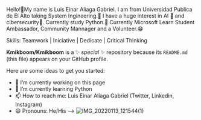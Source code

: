 Hello!👋My name is Luis Einar Aliaga Gabriel. I am from Universidad Publica de El Alto taking System Ingineering.🏫
I have a huge interest in AI 🤖 and cibersecurity🥷. Currently study Python.🐍
Currently Microsoft Learn Student Ambassador, Community Mannager and a Volunteer.😁

Skills:
Teamwork | Iniciative | Dedicate | Critical Thinking

**Kmikboom/Kmikboom** is a ✨ _special_ ✨ repository because its `README.md` (this file) appears on your GitHub profile.

Here are some ideas to get you started:

- 🔭 I’m currently working on this page
- 🌱 I’m currently learning Python
- 📫 How to reach me: Luis Einar Aliaga Gabriel (Twitter, Linkedin, Instagram)
- 😄 Pronouns: He/His
-->
![IMG_20220113_121544(1)](https://github.com/user-attachments/assets/d636df42-ff1d-4cb2-9ce3-99fa300e8855)
